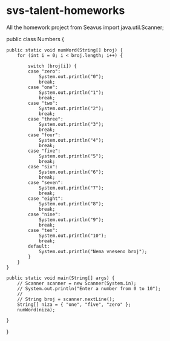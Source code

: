 # svs-talent-homeworks
All the homework project from Seavus
import java.util.Scanner;

public class Numbers {

	public static void numWord(String[] broj) {
		for (int i = 0; i < broj.length; i++) {

			switch (broj[i]) {
			case "zero":
				System.out.println("0");
				break;
			case "one":
				System.out.println("1");
				break;
			case "two":
				System.out.println("2");
				break;
			case "three":
				System.out.println("3");
				break;
			case "four":
				System.out.println("4");
				break;
			case "five":
				System.out.println("5");
				break;
			case "six":
				System.out.println("6");
				break;
			case "seven":
				System.out.println("7");
				break;
			case "eight":
				System.out.println("8");
				break;
			case "nine":
				System.out.println("9");
				break;
			case "ten":
				System.out.println("10");
				break;
			default:
				System.out.println("Nema vneseno broj");
			}
		}
	}

	public static void main(String[] args) {
		// Scanner scanner = new Scanner(System.in);
		// System.out.println("Enter a number from 0 to 10");
		//
		// String broj = scanner.nextLine();
		String[] niza = { "one", "five", "zero" };
		numWord(niza);

	}

}

